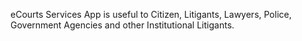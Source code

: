 eCourts Services App is useful to Citizen, Litigants, Lawyers, Police, Government Agencies and other Institutional Litigants.
